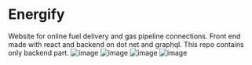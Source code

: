 # Energify
Website for online fuel delivery and gas pipeline connections.
Front end made with react and backend on dot net and graphql.
This repo contains only backend part.
![image](https://user-images.githubusercontent.com/68421722/195769435-474444d4-a2b0-41db-9b52-d950cb9df8da.png)
![image](https://user-images.githubusercontent.com/68421722/195769949-08616309-9a50-4a4c-964b-2b2c539585c3.png)
![image](https://user-images.githubusercontent.com/68421722/195769646-7be9285f-98e0-455a-bb05-8041d4c29734.png)
![image](https://user-images.githubusercontent.com/68421722/195769712-681f5b29-f637-4153-b51f-b1fb052a093e.png)
